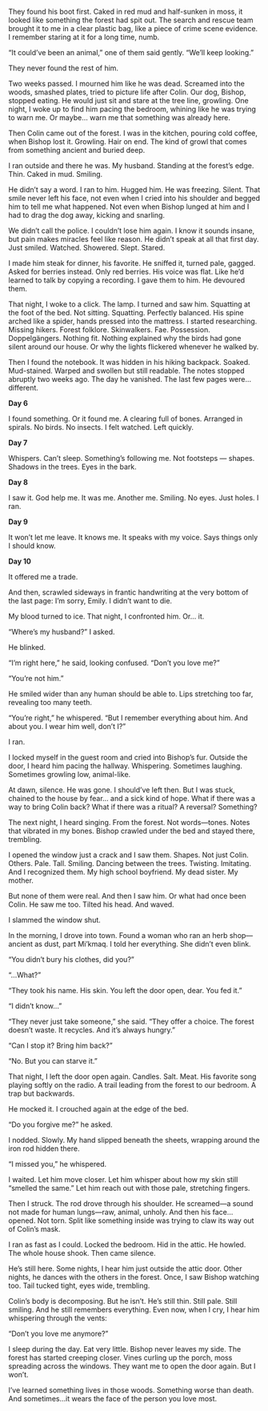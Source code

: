 They found his boot first. Caked in red mud and half-sunken in moss, it looked like something the forest had spit out. The search and rescue team brought it to me in a clear plastic bag, like a piece of crime scene evidence. I remember staring at it for a long time, numb.

“It could’ve been an animal,” one of them said gently. “We’ll keep looking.”

They never found the rest of him.

Two weeks passed. I mourned him like he was dead. Screamed into the woods, smashed plates, tried to picture life after Colin. Our dog, Bishop, stopped eating. He would just sit and stare at the tree line, growling. One night, I woke up to find him pacing the bedroom, whining like he was trying to warn me. Or maybe... warn me that something was already here.

Then Colin came out of the forest. I was in the kitchen, pouring cold coffee, when Bishop lost it. Growling. Hair on end. The kind of growl that comes from something ancient and buried deep.

I ran outside and there he was. My husband. Standing at the forest’s edge. Thin. Caked in mud. Smiling.

He didn’t say a word. I ran to him. Hugged him. He was freezing. Silent. That smile never left his face, not even when I cried into his shoulder and begged him to tell me what happened. Not even when Bishop lunged at him and I had to drag the dog away, kicking and snarling.

We didn’t call the police. I couldn’t lose him again. I know it sounds insane, but pain makes miracles feel like reason. He didn’t speak at all that first day. Just smiled. Watched. Showered. Slept. Stared.

I made him steak for dinner, his favorite. He sniffed it, turned pale, gagged. Asked for berries instead. Only red berries. His voice was flat. Like he’d learned to talk by copying a recording. I gave them to him. He devoured them.

That night, I woke to a click. The lamp. I turned and saw him. Squatting at the foot of the bed. Not sitting. Squatting. Perfectly balanced. His spine arched like a spider, hands pressed into the mattress. I started researching. Missing hikers. Forest folklore. Skinwalkers. Fae. Possession. Doppelgängers. Nothing fit. Nothing explained why the birds had gone silent around our house. Or why the lights flickered whenever he walked by.

Then I found the notebook. It was hidden in his hiking backpack. Soaked. Mud-stained. Warped and swollen but still readable. The notes stopped abruptly two weeks ago. The day he vanished. The last few pages were… different.

**Day 6**

I found something. Or it found me. A clearing full of bones. Arranged in spirals. No birds. No insects. I felt watched. Left quickly.

**Day 7**

Whispers. Can’t sleep. Something’s following me. Not footsteps — shapes. Shadows in the trees. Eyes in the bark.

**Day 8**

I saw it. God help me. It was me. Another me. Smiling. No eyes. Just holes. I ran.

**Day 9**

It won’t let me leave. It knows me. It speaks with my voice. Says things only I should know.

**Day 10**

It offered me a trade. 

And then, scrawled sideways in frantic handwriting at the very bottom of the last page: I’m sorry, Emily. I didn’t want to die. 

My blood turned to ice. That night, I confronted him. Or… it.

“Where’s my husband?” I asked.

He blinked.

“I’m right here,” he said, looking confused. “Don’t you love me?”

“You’re not him.”

He smiled wider than any human should be able to. Lips stretching too far, revealing too many teeth.

“You’re right,” he whispered. “But I remember everything about him. And about you. I wear him well, don’t I?”

I ran.

I locked myself in the guest room and cried into Bishop’s fur. Outside the door, I heard him pacing the hallway. Whispering. Sometimes laughing. Sometimes growling low, animal-like.

At dawn, silence. He was gone. I should’ve left then. But I was stuck, chained to the house by fear… and a sick kind of hope. What if there was a way to bring Colin back? What if there was a ritual? A reversal? Something?

The next night, I heard singing. From the forest. Not words—tones. Notes that vibrated in my bones. Bishop crawled under the bed and stayed there, trembling.

I opened the window just a crack and I saw them. Shapes. Not just Colin. Others. Pale. Tall. Smiling. Dancing between the trees. Twisting. Imitating. And I recognized them. My high school boyfriend. My dead sister. My mother.

But none of them were real. And then I saw him. Or what had once been Colin. He saw me too. Tilted his head. And waved.

I slammed the window shut.

In the morning, I drove into town. Found a woman who ran an herb shop—ancient as dust, part Mi’kmaq. I told her everything. She didn’t even blink.

“You didn’t bury his clothes, did you?”

“…What?”

“They took his name. His skin. You left the door open, dear. You fed it.”

“I didn’t know…”

“They never just take someone,” she said. “They offer a choice. The forest doesn’t waste. It recycles. And it’s always hungry.”

“Can I stop it? Bring him back?”

“No. But you can starve it.”

That night, I left the door open again. Candles. Salt. Meat. His favorite song playing softly on the radio. A trail leading from the forest to our bedroom. A trap but backwards.

He mocked it. I crouched again at the edge of the bed.

“Do you forgive me?” he asked.

I nodded. Slowly. My hand slipped beneath the sheets, wrapping around the iron rod hidden there.

“I missed you,” he whispered.

I waited. Let him move closer. Let him whisper about how my skin still “smelled the same.” Let him reach out with those pale, stretching fingers.

Then I struck. The rod drove through his shoulder. He screamed—a sound not made for human lungs—raw, animal, unholy. And then his face… opened. Not torn. Split like something inside was trying to claw its way out of Colin’s mask.

I ran as fast as I could. Locked the bedroom. Hid in the attic. He howled. The whole house shook. Then came silence.

He’s still here. Some nights, I hear him just outside the attic door. Other nights, he dances with the others in the forest. Once, I saw Bishop watching too. Tail tucked tight, eyes wide, trembling.

Colin’s body is decomposing. But he isn’t. He’s still thin. Still pale. Still smiling. And he still remembers everything. Even now, when I cry, I hear him whispering through the vents:

“Don’t you love me anymore?”

I sleep during the day. Eat very little. Bishop never leaves my side. The forest has started creeping closer. Vines curling up the porch, moss spreading across the windows. They want me to open the door again. But I won’t.

I’ve learned something lives in those woods. Something worse than death. And sometimes…it wears the face of the person you love most.